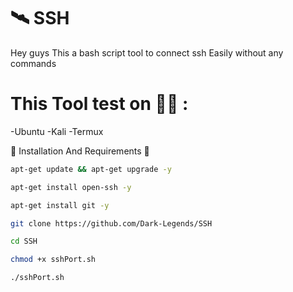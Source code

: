 # 🛰 SSH
Hey guys This a bash script tool to connect ssh Easily without any commands


# This Tool test on 👨‍💻 :
-Ubuntu
-Kali
-Termux

🛑 Installation And Requirements 🛑
```bash
apt-get update && apt-get upgrade -y
```
```bash
apt-get install open-ssh -y
```
```bash
apt-get install git -y
```
```bash
git clone https://github.com/Dark-Legends/SSH
```
```bash
cd SSH
```
```bash
chmod +x sshPort.sh
```
```bash
./sshPort.sh
```
